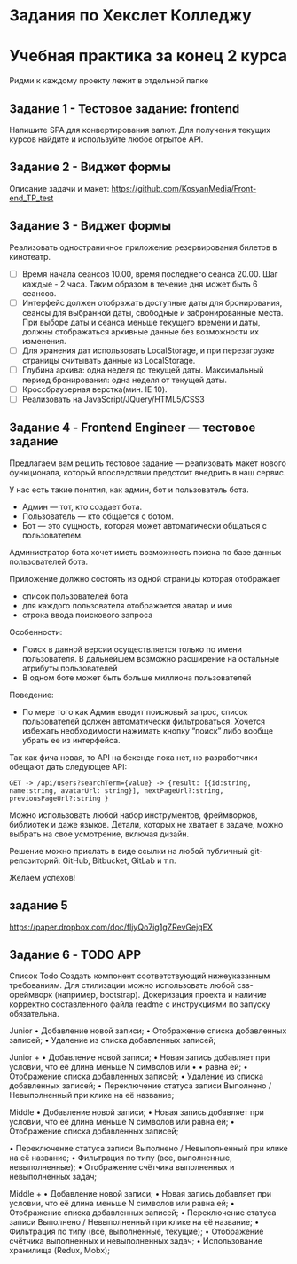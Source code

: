 # Задания по Хекслет Колледжу



# Учебная практика за конец 2 курса

Ридми к каждому проекту лежит в отдельной папке

## Задание 1 - Тестовое задание: frontend

Напишите SPA для конвертирования валют. Для получения текущих курсов найдите и используйте любое отрытое API.

## Задание 2 - Виджет формы

Описание задачи и макет:
https://github.com/KosyanMedia/Front-end_TP_test


## Задание 3 - Виджет формы

Реализовать одностраничное приложение резервирования билетов в кинотеатр. 

-[ ] Время начала сеансов 10.00, время последнего сеанса 20.00. Шаг каждые - 2 часа. Таким образом в течение дня может быть 6 сеансов.
-[ ] Интерфейс должен отображать доступные даты для бронирования, сеансы для выбранной даты, свободные и забронированные места. При выборе даты и сеанса меньше текущего времени и даты, должны отображаться архивные данные без возможности их изменения.
-[ ] Для хранения дат использовать LocalStorage, и при перезагрузке страницы считывать данные из LocalStorage.
-[ ] Глубина архива: одна неделя до текущей даты. Максимальный период бронирования: одна неделя от текущей даты.
-[ ] Кроссбраузерная верстка(мин. IE 10).
-[ ] Реализовать на JavaScript/JQuery/HTML5/CSS3

## Задание 4 - Frontend Engineer — тестовое задание

Предлагаем вам решить тестовое задание — реализовать макет нового функционала, который впоследствии предстоит внедрить в наш сервис.

У нас есть такие понятия, как админ, бот и пользователь бота.

- Админ — тот, кто создает бота.
- Пользователь — кто общается с ботом.
- Бот — это сущность, которая может автоматически общаться с пользователем.

Администратор бота хочет иметь возможность поиска по базе данных пользователей бота.

Приложение должно состоять из одной страницы которая отображает 

- список пользователей бота
- для каждого пользователя отображается аватар и имя 
- строка ввода поискового запроса

Особенности:

- Поиск в данной версии осуществляется только по имени пользователя. В дальнейшем возможно расширение на остальные атрибуты пользователей
- В одном боте может быть больше миллиона пользователей

 
 Поведение:

- По мере того как Админ вводит поисковый запрос, список пользователей должен автоматически фильтроваться. Хочется избежать необходимости нажимать кнопку “поиск” либо вообще убрать ее из интерфейса.

Так как фича новая, то API на бекенде пока нет, но разработчики обещают дать следующее API:

```
GET -> /api/users?searchTerm={value} -> {result: [{id:string, name:string, avatarUrl: string}], nextPageUrl?:string, previousPageUrl?:string }
```
Можно использовать любой набор инструментов, фреймворков, библиотек и даже языков. Детали, которых не хватает в задаче, можно выбрать на свое усмотрение, включая дизайн.

Решение можно прислать в виде ссылки на любой публичный git-репозиторий: GitHub, Bitbucket, GitLab и т.п.

Желаем успехов!

## задание 5 

https://paper.dropbox.com/doc/fljyQo7ig1gZRevGejqEX

## Задание 6 - TODO APP

Список Todo
Создать компонент соответствующий нижеуказанным требованиям. Для
стилизации можно использовать любой css-фреймворк (например, bootstrap).
Докеризация проекта и наличие корректно составленного файла readme с
инструкциями по запуску обязательна.

Junior
• Добавление новой записи;
• Отображение списка добавленных записей;
• Удаление из списка добавленных записей;

Junior +
• Добавление новой записи;
• Новая запись добавляет при условии, что её длина меньше N символов или • •
равна ей;
• Отображение списка добавленных записей;
• Удаление из списка добавленных записей;
• Переключение статуса записи Выполнено / Невыполненный при клике на её
название;

Middle
• Добавление новой записи;
• Новая запись добавляет при условии, что её длина меньше N символов или
равна ей;
• Отображение списка добавленных записей;

• Переключение статуса записи Выполнено / Невыполненный при клике на её
название;
• Фильтрация по типу (все, выполненные, невыполненные);
• Отображение счётчика выполненных и невыполненных задач;

Middle +
• Добавление новой записи;
• Новая запись добавляет при условии, что её длина меньше N символов или
равна ей;
• Отображение списка добавленных записей;
• Переключение статуса записи Выполнено / Невыполненный при клике на её
название;
• Фильтрация по типу (все, выполненные, текущие);
• Отображение счётчика выполненных и невыполненных задач;
• Использование хранилища (Redux, Mobx);